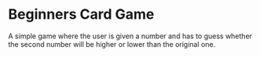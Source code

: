 # Beginners Card Game

A simple game where the user is given a number and has to guess whether the second number will be higher or lower than the original one.